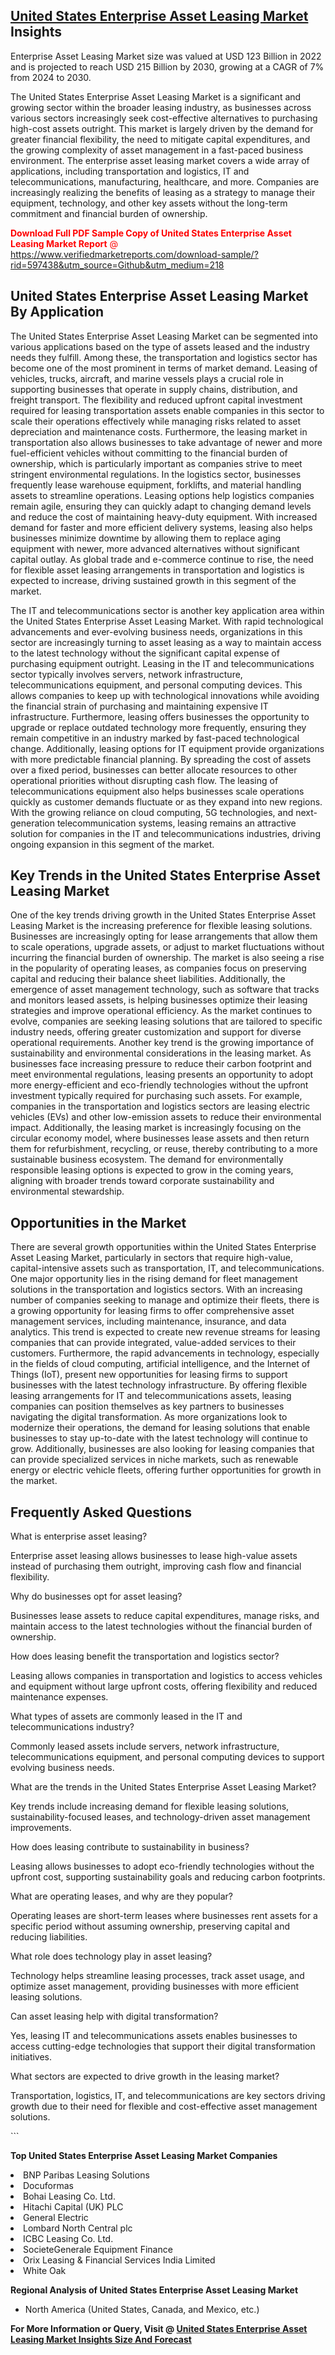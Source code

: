 <h2><a href="https://www.verifiedmarketreports.com/download-sample/?rid=597438&amp;utm_source=Github&amp;utm_medium=218" target="_blank">United States Enterprise Asset Leasing Market</a> Insights</h2><p>Enterprise Asset Leasing Market size was valued at USD 123 Billion in 2022 and is projected to reach USD 215 Billion by 2030, growing at a CAGR of 7% from 2024 to 2030.</p><p> <p>The United States Enterprise Asset Leasing Market is a significant and growing sector within the broader leasing industry, as businesses across various sectors increasingly seek cost-effective alternatives to purchasing high-cost assets outright. This market is largely driven by the demand for greater financial flexibility, the need to mitigate capital expenditures, and the growing complexity of asset management in a fast-paced business environment. The enterprise asset leasing market covers a wide array of applications, including transportation and logistics, IT and telecommunications, manufacturing, healthcare, and more. Companies are increasingly realizing the benefits of leasing as a strategy to manage their equipment, technology, and other key assets without the long-term commitment and financial burden of ownership. <p><span class=""><span style="color: #ff0000;"><strong>Download Full PDF Sample Copy of United States Enterprise Asset Leasing Market Report</strong> @ </span><a href="https://www.verifiedmarketreports.com/download-sample/?rid=597438&amp;utm_source=Github&amp;utm_medium=218" target="_blank">https://www.verifiedmarketreports.com/download-sample/?rid=597438&amp;utm_source=Github&amp;utm_medium=218</a></span></p></p> <h2>United States Enterprise Asset Leasing Market By Application</h2> <p>The United States Enterprise Asset Leasing Market can be segmented into various applications based on the type of assets leased and the industry needs they fulfill. Among these, the transportation and logistics sector has become one of the most prominent in terms of market demand. Leasing of vehicles, trucks, aircraft, and marine vessels plays a crucial role in supporting businesses that operate in supply chains, distribution, and freight transport. The flexibility and reduced upfront capital investment required for leasing transportation assets enable companies in this sector to scale their operations effectively while managing risks related to asset depreciation and maintenance costs. Furthermore, the leasing market in transportation also allows businesses to take advantage of newer and more fuel-efficient vehicles without committing to the financial burden of ownership, which is particularly important as companies strive to meet stringent environmental regulations. In the logistics sector, businesses frequently lease warehouse equipment, forklifts, and material handling assets to streamline operations. Leasing options help logistics companies remain agile, ensuring they can quickly adapt to changing demand levels and reduce the cost of maintaining heavy-duty equipment. With increased demand for faster and more efficient delivery systems, leasing also helps businesses minimize downtime by allowing them to replace aging equipment with newer, more advanced alternatives without significant capital outlay. As global trade and e-commerce continue to rise, the need for flexible asset leasing arrangements in transportation and logistics is expected to increase, driving sustained growth in this segment of the market.</p> <p>The IT and telecommunications sector is another key application area within the United States Enterprise Asset Leasing Market. With rapid technological advancements and ever-evolving business needs, organizations in this sector are increasingly turning to asset leasing as a way to maintain access to the latest technology without the significant capital expense of purchasing equipment outright. Leasing in the IT and telecommunications sector typically involves servers, network infrastructure, telecommunications equipment, and personal computing devices. This allows companies to keep up with technological innovations while avoiding the financial strain of purchasing and maintaining expensive IT infrastructure. Furthermore, leasing offers businesses the opportunity to upgrade or replace outdated technology more frequently, ensuring they remain competitive in an industry marked by fast-paced technological change. Additionally, leasing options for IT equipment provide organizations with more predictable financial planning. By spreading the cost of assets over a fixed period, businesses can better allocate resources to other operational priorities without disrupting cash flow. The leasing of telecommunications equipment also helps businesses scale operations quickly as customer demands fluctuate or as they expand into new regions. With the growing reliance on cloud computing, 5G technologies, and next-generation telecommunication systems, leasing remains an attractive solution for companies in the IT and telecommunications industries, driving ongoing expansion in this segment of the market.</p> <h2>Key Trends in the United States Enterprise Asset Leasing Market</h2> <p>One of the key trends driving growth in the United States Enterprise Asset Leasing Market is the increasing preference for flexible leasing solutions. Businesses are increasingly opting for lease arrangements that allow them to scale operations, upgrade assets, or adjust to market fluctuations without incurring the financial burden of ownership. The market is also seeing a rise in the popularity of operating leases, as companies focus on preserving capital and reducing their balance sheet liabilities. Additionally, the emergence of asset management technology, such as software that tracks and monitors leased assets, is helping businesses optimize their leasing strategies and improve operational efficiency. As the market continues to evolve, companies are seeking leasing solutions that are tailored to specific industry needs, offering greater customization and support for diverse operational requirements. Another key trend is the growing importance of sustainability and environmental considerations in the leasing market. As businesses face increasing pressure to reduce their carbon footprint and meet environmental regulations, leasing presents an opportunity to adopt more energy-efficient and eco-friendly technologies without the upfront investment typically required for purchasing such assets. For example, companies in the transportation and logistics sectors are leasing electric vehicles (EVs) and other low-emission assets to reduce their environmental impact. Additionally, the leasing market is increasingly focusing on the circular economy model, where businesses lease assets and then return them for refurbishment, recycling, or reuse, thereby contributing to a more sustainable business ecosystem. The demand for environmentally responsible leasing options is expected to grow in the coming years, aligning with broader trends toward corporate sustainability and environmental stewardship.</p> <h2>Opportunities in the Market</h2> <p>There are several growth opportunities within the United States Enterprise Asset Leasing Market, particularly in sectors that require high-value, capital-intensive assets such as transportation, IT, and telecommunications. One major opportunity lies in the rising demand for fleet management solutions in the transportation and logistics sectors. With an increasing number of companies seeking to manage and optimize their fleets, there is a growing opportunity for leasing firms to offer comprehensive asset management services, including maintenance, insurance, and data analytics. This trend is expected to create new revenue streams for leasing companies that can provide integrated, value-added services to their customers. Furthermore, the rapid advancements in technology, especially in the fields of cloud computing, artificial intelligence, and the Internet of Things (IoT), present new opportunities for leasing firms to support businesses with the latest technology infrastructure. By offering flexible leasing arrangements for IT and telecommunications assets, leasing companies can position themselves as key partners to businesses navigating the digital transformation. As more organizations look to modernize their operations, the demand for leasing solutions that enable businesses to stay up-to-date with the latest technology will continue to grow. Additionally, businesses are also looking for leasing companies that can provide specialized services in niche markets, such as renewable energy or electric vehicle fleets, offering further opportunities for growth in the market.</p> <h2>Frequently Asked Questions</h2> <p>What is enterprise asset leasing?</p> <p>Enterprise asset leasing allows businesses to lease high-value assets instead of purchasing them outright, improving cash flow and financial flexibility.</p> <p>Why do businesses opt for asset leasing?</p> <p>Businesses lease assets to reduce capital expenditures, manage risks, and maintain access to the latest technologies without the financial burden of ownership.</p> <p>How does leasing benefit the transportation and logistics sector?</p> <p>Leasing allows companies in transportation and logistics to access vehicles and equipment without large upfront costs, offering flexibility and reduced maintenance expenses.</p> <p>What types of assets are commonly leased in the IT and telecommunications industry?</p> <p>Commonly leased assets include servers, network infrastructure, telecommunications equipment, and personal computing devices to support evolving business needs.</p> <p>What are the trends in the United States Enterprise Asset Leasing Market?</p> <p>Key trends include increasing demand for flexible leasing solutions, sustainability-focused leases, and technology-driven asset management improvements.</p> <p>How does leasing contribute to sustainability in business?</p> <p>Leasing allows businesses to adopt eco-friendly technologies without the upfront cost, supporting sustainability goals and reducing carbon footprints.</p> <p>What are operating leases, and why are they popular?</p> <p>Operating leases are short-term leases where businesses rent assets for a specific period without assuming ownership, preserving capital and reducing liabilities.</p> <p>What role does technology play in asset leasing?</p> <p>Technology helps streamline leasing processes, track asset usage, and optimize asset management, providing businesses with more efficient leasing solutions.</p> <p>Can asset leasing help with digital transformation?</p> <p>Yes, leasing IT and telecommunications assets enables businesses to access cutting-edge technologies that support their digital transformation initiatives.</p> <p>What sectors are expected to drive growth in the leasing market?</p> <p>Transportation, logistics, IT, and telecommunications are key sectors driving growth due to their need for flexible and cost-effective asset management solutions.</p> ```</p><p><strong>Top United States Enterprise Asset Leasing Market Companies</strong></p><div data-test-id=""><p><li>BNP Paribas Leasing Solutions</li><li> Docuformas</li><li> Bohai Leasing Co. Ltd.</li><li> Hitachi Capital (UK) PLC</li><li> General Electric</li><li> Lombard North Central plc</li><li> ICBC Leasing Co. Ltd.</li><li> SocieteGenerale Equipment Finance</li><li> Orix Leasing & Financial Services India Limited</li><li> White Oak</li></p><div><strong>Regional Analysis of&nbsp;United States Enterprise Asset Leasing Market</strong></div><ul><li dir="ltr"><p dir="ltr">North America&nbsp;(United States, Canada, and Mexico, etc.)</p></li></ul><p><strong>For More Information or Query, Visit @&nbsp;</strong><strong><a href="https://www.verifiedmarketreports.com/product/enterprise-asset-leasing-market/?utm_source=Github&amp;utm_medium=218" target="_blank">United States Enterprise Asset Leasing Market Insights Size And Forecast</a></strong></p></div>
